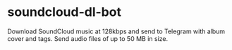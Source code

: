 # soundcloud-dl-bot

Download SoundCloud music at 128kbps and send to Telegram with album cover and tags. Send audio files of up to 50 MB in size.
